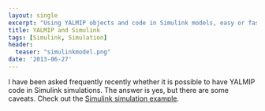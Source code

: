 ```yaml
---
layout: single
excerpt: "Using YALMIP objects and code in Simulink models, easy or fast, your choice."
title: YALMIP and Simulink
tags: [Simulink, Simulation]
header:
  teaser: "simulinkmodel.png"
date: '2013-06-27'
---
```


I have been asked frequently recently whether it is possible to have YALMIP code in Simulink simulations. The answer is yes, but there are some caveats. Check out the [Simulink simulation example](/example/simulink).

